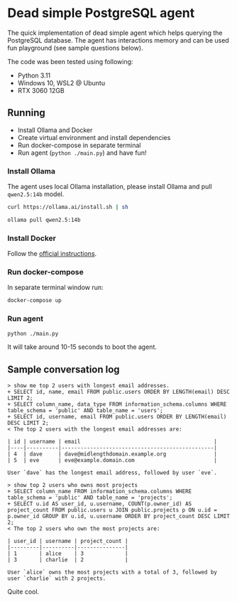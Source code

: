 # Dead simple PostgreSQL agent

The quick implementation of dead simple agent which helps querying the PostgreSQL database.
The agent has interactions memory and can be used fun playground (see sample questions below).

The code was been tested using following:

* Python 3.11
* Windows 10, WSL2 @ Ubuntu
* RTX 3060 12GB

## Running

* Install Ollama and Docker
* Create virtual environment and install dependencies
* Run docker-compose in separate terminal
* Run agent (`python ./main.py`) and have fun!

### Install Ollama

The agent uses local Ollama installation, please install Ollama and pull `qwen2.5:14b` model.

```bash
curl https://ollama.ai/install.sh | sh
```

```bash
ollama pull qwen2.5:14b
```

### Install Docker

Follow the [official instructions](https://docs.docker.com/desktop/setup/install/windows-install/).

### Run docker-compose

In separate terminal window run:

```bash
docker-compose up
```

### Run agent

```bash
python ./main.py
```

It will take around 10-15 seconds to boot the agent.

## Sample conversation log

```
> show me top 2 users with longest email addresses.
+ SELECT id, name, email FROM public.users ORDER BY LENGTH(email) DESC LIMIT 2;
+ SELECT column_name, data_type FROM information_schema.columns WHERE table_schema = 'public' AND table_name = 'users';
+ SELECT id, username, email FROM public.users ORDER BY LENGTH(email) DESC LIMIT 2;
< The top 2 users with the longest email addresses are:

| id | username | email                                          |
|----|----------|------------------------------------------------|
| 4  | dave     | dave@midlengthdomain.example.org               |
| 5  | eve      | eve@example.domain.com                         |

User `dave` has the longest email address, followed by user `eve`.
```

```
> show top 2 users who owns most projects
+ SELECT column_name FROM information_schema.columns WHERE table_schema = 'public' AND table_name = 'projects';
+ SELECT u.id AS user_id, u.username, COUNT(p.owner_id) AS project_count FROM public.users u JOIN public.projects p ON u.id = p.owner_id GROUP BY u.id, u.username ORDER BY project_count DESC LIMIT 2;
< The top 2 users who own the most projects are:

| user_id | username | project_count |
|---------|----------|---------------|
| 1       | alice    | 3             |
| 3       | charlie  | 2             |

User `alice` owns the most projects with a total of 3, followed by user `charlie` with 2 projects.
```

Quite cool.
